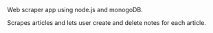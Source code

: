 Web scraper app using node.js and monogoDB.

Scrapes articles and lets user create and delete notes for each article.